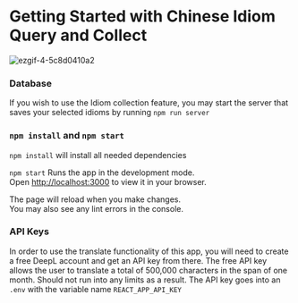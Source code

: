 # Getting Started with Chinese Idiom Query and Collect

![ezgif-4-5c8d0410a2](https://github.com/maiyuzhe/Chinese-Idiom/assets/100047986/b1dceb40-4df8-455f-8ef1-5a70093c9a73)


### Database

If you wish to use the Idiom collection feature, you may start the server that saves your selected idioms by running `npm run server`

### `npm install` and `npm start`

`npm install` will install all needed dependencies

`npm start` Runs the app in the development mode.\
Open [http://localhost:3000](http://localhost:3000) to view it in your browser.

The page will reload when you make changes.\
You may also see any lint errors in the console.

### API Keys

In order to use the translate functionality of this app, you will need to create a free DeepL account and get an API key from there.  The free API key allows the user to translate a total of 500,000 characters in the span of one month.  Should not run into any limits as a result.  The API key goes into an `.env` with the variable name `REACT_APP_API_KEY`
